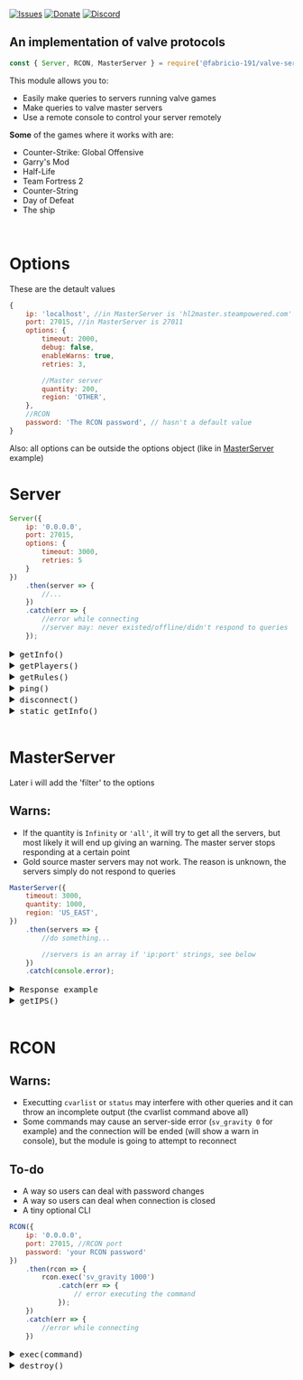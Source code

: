 <style>
details summary {
   font-size: 17px;
}
</style>

[![Issues](https://img.shields.io/github/issues/Fabricio-191/valve-server-query?style=for-the-badge)](https://github.com/Fabricio-191/valve-server-query/issues)
[![Donate](https://img.shields.io/badge/donate-patreon-F96854.svg?style=for-the-badge)](https://www.patreon.com/fabricio_191)
[![Discord](https://img.shields.io/discord/555535212461948936?style=for-the-badge&color=7289da)](https://discord.gg/zrESMn6)  
<!--
[![License](https://img.shields.io/github/license/Fabricio-191/valve-server-query?color=white&style=for-the-badge)](https://github.com/Fabricio-191/valve-server-query/blob/master/LICENSE)
[![NPM](https://nodei.co/npm/@fabricio-191/valve-server-query.png?downloads=true&downloadRank=true&stars=true)](https://www.npmjs.com/package/@fabricio-191/valve-server-query)
-->
## An implementation of valve protocols

```js
const { Server, RCON, MasterServer } = require('@fabricio-191/valve-server-query');
```

This module allows you to: 
* Easily make queries to servers running valve games
* Make queries to valve master servers
* Use a remote console to control your server remotely

**Some** of the games where it works with are:

* Counter-Strike: Global Offensive
* Garry's Mod
* Half-Life
* Team Fortress 2
* Counter-String
* Day of Defeat
* The ship

</br>


# Options

These are the detault values

```js
{
    ip: 'localhost', //in MasterServer is 'hl2master.steampowered.com'
    port: 27015, //in MasterServer is 27011
	options: {
		timeout: 2000,
		debug: false,
		enableWarns: true,
		retries: 3,

		//Master server
		quantity: 200,
		region: 'OTHER',
	},
    //RCON
    password: 'The RCON password', // hasn't a default value
}
```

Also: all options can be outside the options object (like in [MasterServer](#masterserver) example)

# Server

```js
Server({
	ip: '0.0.0.0',
	port: 27015,
	options: {
		timeout: 3000,
		retries: 5
	}
})
	.then(server => {
		//...
	})
	.catch(err => {
		//error while connecting 
		//server may: never existed/offline/didn't respond to queries
	});
```

<details>
<summary><code>getInfo()</code></summary>
</br>

Performs an [A2S_INFO](https://developer.valvesoftware.com/wiki/Server_queries#A2S_INFO) query to the server

```js
server.getInfo()
	.then(info => {
		console.log(info);
	})
	.catch(err => {
		//...
	});
```

Info can be something like this:

```js
{
	address: '192.223.30.25:27015',
	ping: 222, //i think ping is not working well
	protocol: 17,
	goldSource: false,
	name: '[Raidboss] Private KZ/Climb [GOKZ |Global | VIP/Whitelist Only]',
	map: 'kz_frozen_go',
	folder: 'csgo',
	game: 'Counter-Strike: Global Offensive',
	appID: 730n,
	players: { online: 3, max: 10, bots: 0 },
	type: 'dedicated',
	OS: 'linux',
	visibility: 'public',
	VAC: true,
	version: '1.37.6.9',
	//data after this may not be present
	port: 27015,
	steamID: 85568392922144671n,
	tv: {
		port: 27020,
		name: 'RaidbossTV'
	},
	keywords: [
		'empty',       '5v5',
		'boss',        'casual',
		'climb',       'comp',
		'competitive', 'esea',
		'faceit',      'gloves',
		'knife',       'kreedz',
		'kz',          'ladder',
		'priz',        'pub',
		'pug',         'raid',
		'raidboss',    'rank',
		'ranks',       'st'
	],
	gameID: 730n
}
```
</br>
</details>

<details>
<summary><code>getPlayers()</code></summary>
</br>

Performs an [A2S_PLAYER](https://developer.valvesoftware.com/wiki/Server_queries#A2S_PLAYER) query to get the list of players in the server

```js
server.getPlayers()
	.then(players => {
		console.log(`There are ${players.length} in the server`);

		const list = players
			.sort((a, b) => b.timeOnline - a.timeOnline)
			.map((player, index) => `${index + 1}. ${player.name} ${player.timeOnline}`)
			.join('\n');

		console.log(list);
	})
	.catch(console.error);
```

> The `time` class has an personalized `toString()` and `@@toPrimitive()` methods

Example:

```js
[
	{
		index: 0,
		name: 'kritikal',
		score: 0,
		timeOnline: Time {
			hours: 0,
			minutes: 10,
			seconds: 25,
			start: 2021-03-20T02:46:28.267Z, //Date
			raw: 625.2186279296875
		}
	},
	{
		index: 0,
		name: 'dmx;',
		score: 0,
		timeOnline: Time {
			hours: 0,
			minutes: 10,
			seconds: 25,
			start: 2021-03-20T02:46:28.267Z,
			raw: 625.0791625976562
		}
	},
	{
		index: 0,
		name: 'fenakz',
		score: 0,
		timeOnline: Time {
			hours: 0,
			minutes: 10,
			seconds: 21,
			start: 2021-03-20T02:46:28.271Z,
			raw: 621.9488525390625
		}
	},
	{
		index: 0,
		name: '[JC] Master-cba',
		score: 0,
		timeOnline: Time {
			hours: 0,
			minutes: 10,
			seconds: 15,
			start: 2021-03-20T02:46:28.278Z,
			raw: 615.4395751953125
		}
	},
	{
		index: 0,
		name: 'sAIONARAH34! [pw] ⚓✵♣',
		score: 1,
		timeOnline: Time {
			hours: 0,
			minutes: 10,
			seconds: 1,
			start: 2021-03-20T02:46:28.292Z,
			raw: 601.7681274414062
		}
	},
	{
		index: 0,
		name: 'INFRA-',
		score: 0,
		timeOnline: Time {
			hours: 0,
			minutes: 9,
			seconds: 50,
			start: 2021-03-20T02:46:28.303Z,
			raw: 590.30859375
		}
	},
	{
		index: 0,
		name: 'Agente86',
		score: 1,
		timeOnline: Time {
			hours: 0,
			minutes: 9,
			seconds: 0,
			start: 2021-03-20T02:46:28.353Z,
			raw: 540.4190063476562
		}
	}
]
```

If the game is `The Ship` every player will have 2 extra properties `deaths` and `money`

</br>
</details>

<details>
<summary><code>getRules()</code></summary>
</br>

Makes an [A2S_RULES](https://developer.valvesoftware.com/wiki/Server_queries#A2S_RULES) query to the server

Some servers may have disable this query, so you should expect an error.

```js
server.getRules()
	.then(console.log)
	.catch(() => {});
```

(this changes a lot between servers)

Example:

```js
{
    bot_quota: 0,
    coop: 0,
    cssdm_enabled: 0,
    cssdm_ffa_enabled: 0,
    cssdm_version: '2.1.6-dev',
    deathmatch: 1,
    decalfrequency: 10,
    gungame_enabled: 1,
    metamod_version: '1.10.7-devV',
    mp_allowNPCs: 1,
    mp_autocrosshair: 1,
    mp_autoteambalance: 1,
    mp_c4timer: 35,
    mp_disable_respawn_times: 0,
    mp_fadetoblack: 0,
    mp_falldamage: 0,
    mp_flashlight: 1,
    mp_footsteps: 1,
    mp_forceautoteam: 0,
    mp_forcerespawn: 1,
    mp_fraglimit: 0,
    mp_freezetime: 1,
    mp_friendlyfire: 0,
    mp_holiday_nogifts: 0,
    mp_hostagepenalty: 13,
    mp_limitteams: 2,
    mp_match_end_at_timelimit: 0,
    mp_maxrounds: 0,
    mp_respawnwavetime: 10,
    mp_roundtime: 9,
    mp_scrambleteams_auto: 1,
    mp_scrambleteams_auto_windifference: 2,
    mp_stalemate_enable: 0,
    mp_stalemate_meleeonly: 0,
    mp_startmoney: 800,
    mp_teamlist: 'hgrunt;scientist',
    mp_teamplay: 0,
    mp_timelimit: 18,
    mp_tournament: 0,
    mp_weaponstay: 0,
    mp_winlimit: 0,
    nextlevel: '',
    r_AirboatViewDampenDamp: 1,
    r_AirboatViewDampenFreq: 7,
    r_AirboatViewZHeight: 0,
    r_JeepViewDampenDamp: 1,
    r_JeepViewDampenFreq: 7,
    r_JeepViewZHeight: 10,
    r_VehicleViewDampen: 1,
    scc_version: '2.0.0',
    sm_advertisements_version: 0.6,
    sm_allchat_version: '1.1.1',
    sm_cannounce_version: 1.8,
    sm_ggdm_version: '1.8.0',
    sm_gungamesm_version: '1.2.16.0',
    sm_nextmap: 'gg_toon_poolday',
    sm_noblock: 1,
    sm_playersvotes_version: '1.5.0',
    sm_quakesounds_version: 1.8,
    sm_resetscore_version: '2.6.0',
    sm_show_damage_version: '1.0.7',
    sm_vbping_version: 1.4,
    sourcemod_version: '1.10.0.6482',
    sv_accelerate: 5,
    sv_airaccelerate: 10,
    sv_allowminmodels: 1,
    sv_alltalk: 1,
    sv_bounce: 0,
    sv_cheats: 0,
    sv_competitive_minspec: 0,
    sv_contact: 'linkinaz0@vtr.net',
    sv_enableboost: 0,
    sv_enablebunnyhopping: 0,
    sv_footsteps: 1,
    sv_friction: 4,
    sv_gravity: 800,
    sv_maxspeed: 320,
    sv_maxusrcmdprocessticks: 24,
    sv_noclipaccelerate: 5,
    sv_noclipspeed: 5,
    sv_nostats: 0,
    sv_password: 0,
    sv_pausable: 0,
    sv_rollangle: 0,
    sv_rollspeed: 200,
    sv_specaccelerate: 5,
    sv_specnoclip: 1,
    sv_specspeed: 3,
    sv_steamgroup: '',
    sv_stepsize: 18,
    sv_stopspeed: 75,
    sv_tags: 'alltalk',
    sv_voiceenable: 1,
    sv_vote_quorum_ratio: 0.6,
    sv_wateraccelerate: 10,
    sv_waterfriction: 1,
    tf_arena_max_streak: 3,
    tf_arena_preround_time: 10,
    tf_arena_round_time: 0,
    tf_arena_use_queue: 1,
    tv_enable: 0,
    tv_password: 0,
    tv_relaypassword: 0
  }
```
</br>
</details>

<details>
<summary><code>ping()</code></summary>
</br>

Performs an [A2A_PING](https://developer.valvesoftware.com/wiki/Server_queries#A2A_PING) query into the server



> This is a deprecated feature of source servers, may not work. The `getInfo` response contains the server ping, so this is not necessary

A warn in console will be shown (you can disable it by using `{ enableWarns: false }`, see [Options](#options))

```js
server.ping()
	.then(ping => {
		console.log(ping); // 214
	})
	.catch(console.error)
```
</br>
</details>


<details>
<summary><code>disconnect()</code></summary>
</br>

Disconnect the server and destroy the socket

```js
server.disconnect();
```

### Use example

```js
Server(...)
	.then(async server => {
		const players = await server.getPlayers();

		server.disconnect();

		//...
	})
	.catch(console.error);
```

</details>

<details>
<summary><code>static getInfo()</code></summary>
</br>
The difference is that it does not require the extra step of connection

Returns a promise that is resolved in an object with the server information, example:


```js
const { Server } = require('@fabricio-191/valve-server-query');

Server.getInfo({
	ip: '0.0.0.0',
	port: 27015,
})
	.then(console.log)
	.catch(console.error);
```
</details>

</br>

# MasterServer

Later i will add the 'filter' to the options

## Warns: 
* If the quantity is `Infinity` or `'all'`, it will try to get all the servers, but most likely it will end up giving an warning. The master server stops responding at a certain point
* Gold source master servers may not work. The reason is unknown, the servers simply do not respond to queries

```js
MasterServer({
    timeout: 3000,
    quantity: 1000,
    region: 'US_EAST',
})
    .then(servers => {
        //do something...

		//servers is an array if 'ip:port' strings, see below
    })
    .catch(console.error);
```
<details>
<summary><code>Response example</code></summary>

```js
[
  '190.195.150.143:27015', '143.255.142.150:27015', '177.54.144.122:27523',
  '189.1.173.26:27015',    '177.144.128.13:27015',  '177.66.222.92:27015',
  '196.28.69.113:27065',   '144.48.37.119:27015',   '139.180.174.191:27051',
  '108.61.168.31:27050',   '108.61.168.31:27015',   '108.61.168.31:27051',
  '139.180.174.191:27052', '139.180.174.191:27053', '139.99.173.74:27015',
  '45.121.210.91:27550',   '139.99.131.105:27015',  '139.99.144.39:27015',
  '34.87.217.246:27015',   '108.61.227.50:27025',   '108.61.227.12:27035',
  '220.240.1.134:27023',   '221.121.159.236:35240', '221.121.159.236:35260',
  '221.121.159.236:35250', '221.121.149.12:32860',  '121.74.206.225:27015',
  '41.190.141.250:27015',  '111.221.44.137:27018',  '111.221.44.137:27024',
  '111.221.44.137:27023',  '49.245.116.134:27017',  '49.245.116.134:27025',
  '49.245.116.134:27027',  '49.245.116.134:27015',  '49.245.116.134:27016',
  '49.245.116.134:27026',  '223.25.71.43:27015',    '49.245.116.134:27115',
  '49.245.116.134:27118',  '49.245.116.134:27117',  '49.245.116.134:27116',
  '13.229.55.66:24000',    '49.245.116.134:27215',  '103.9.159.78:27065',
  '75.85.184.227:27031',   '75.85.184.227:27034',   '168.235.81.229:27015',
  '66.55.74.111:27015',    '66.55.74.100:27015',    '66.55.74.82:27015',  
  '66.55.74.38:27015',     '66.55.74.103:27015',    '66.55.68.38:27015',  
  '66.55.74.65:27015',     '66.55.74.105:27015',    '66.55.74.104:27015',
  '66.55.68.36:27015',     '66.55.70.53:27015',     '64.111.99.165:27020',
  '66.55.70.177:27115',    '66.55.70.177:27315',    '104.153.109.22:27015',
  '104.153.109.26:27015',  '47.153.235.28:27015',   '173.199.84.186:27015',
  '64.190.203.117:27015',  '103.214.108.12:27105',  '173.199.87.235:27025',
  '8.3.6.148:27015',       '66.75.2.253:27015',     '172.107.198.173:27075',
  '172.107.2.177:27035',   '198.12.71.30:27015',    '206.251.72.62:27017',
  '104.207.148.159:27045', '92.38.148.25:27015',    '159.89.142.219:27016',
  '159.89.142.219:27015',  '159.89.142.219:27017',  '74.91.118.231:27015',
  '108.61.124.77:27065',   '192.53.126.95:27015',   '108.61.124.78:27980',
  '108.61.235.138:27015',  '108.61.124.72:27045',   '104.206.244.2:19001',
  '198.24.171.83:27185',   '131.153.29.243:27035',  '173.27.92.73:27016',
  '162.248.90.33:27015',   '162.248.90.38:27015',   '162.248.90.19:27015',
  '66.58.130.164:27015',   '71.193.199.206:27015',  '71.193.199.206:27017',
  '54.202.134.208:27015',  '64.42.176.58:27015',    '104.192.227.146:17741',
  '74.201.72.18:27015',
  ...1051 more items
]
```
</details>

<details>
<summary><code>getIPS()</code></summary>

```js
MasterServer.getIPS()
    .then(console.log)
    .catch(console.error)

/*
Returns an object with the master servers ips, like this: 
{
  goldSource: [ '208.64.200.118', '208.64.200.117' ],    
  source: [ '208.64.200.65', '208.64.200.39', '208.64.200.52' ]
}
*/
```

See https://developer.valvesoftware.com/wiki/Master_Server_Query_Protocol#Master_servers

> The port used in `hl2master.steampowered.com` (source) ip's is `27011` but one of them is using a different port: `27015`  
> The port numbers used by `hl1master.steampowered.com` (goldSource) can be anything between `27010` and `27013`.
</details>

</br>

# RCON

## Warns: 
* Executting `cvarlist` or `status` may interfere with other queries and it can throw an incomplete output (the cvarlist command above all)
* Some commands may cause an server-side error (`sv_gravity 0` for example) and the connection will be ended (will show a warn in console), but the module is going to attempt to reconnect

## To-do
* A way so users can deal with password changes
* A way so users can deal when connection is closed
* A tiny optional CLI

```js
RCON({
    ip: '0.0.0.0',
    port: 27015, //RCON port
    password: 'your RCON password'
})
    .then(rcon => {
		rcon.exec('sv_gravity 1000')
			.catch(err => {
				// error executing the command
			});
	})
    .catch(err => {
		//error while connecting
	})
``` 

<details>
<summary><code>exec(command)</code></summary>

This will work well with `server.getRules()`
```js
setInterval(() => {
	const value = Math.floor(Math.random() * 10000) - 3000;
	//value will be a number between -3000 and 6999

	rcon.exec(`sv_gravity ${value}`)
		.then(response => {
			console.log(respose);

			/*
			Response is always a string that is some kind of log of the server or it can be empty
			*/
		})
		.catch(console.error);

	//gravity will change randomly every 5 seconds
}, 5000);
```
</details>


<details>
<summary><code>destroy()</code></summary>

Destroys de RCON connection

```js
rcon.destroy();
```
</details>